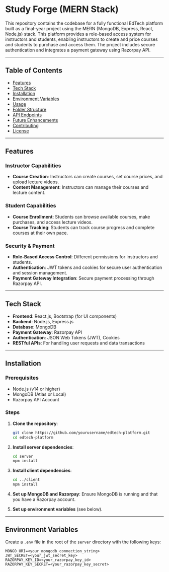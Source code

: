 # Study Forge (MERN Stack)

This repository contains the codebase for a fully functional EdTech platform built as a final-year project using the MERN (MongoDB, Express, React, Node.js) stack. This platform provides a role-based access system for instructors and students, enabling instructors to create and price courses and students to purchase and access them. The project includes secure authentication and integrates a payment gateway using Razorpay API.

---

## Table of Contents
- [Features](#features)
- [Tech Stack](#tech-stack)
- [Installation](#installation)
- [Environment Variables](#environment-variables)
- [Usage](#usage)
- [Folder Structure](#folder-structure)
- [API Endpoints](#api-endpoints)
- [Future Enhancements](#future-enhancements)
- [Contributing](#contributing)
- [License](#license)

---

## Features

### Instructor Capabilities
- **Course Creation**: Instructors can create courses, set course prices, and upload lecture videos.
- **Content Management**: Instructors can manage their courses and lecture content.

### Student Capabilities
- **Course Enrollment**: Students can browse available courses, make purchases, and access lecture videos.
- **Course Tracking**: Students can track course progress and complete courses at their own pace.

### Security & Payment
- **Role-Based Access Control**: Different permissions for instructors and students.
- **Authentication**: JWT tokens and cookies for secure user authentication and session management.
- **Payment Gateway Integration**: Secure payment processing through Razorpay API.

---

## Tech Stack

- **Frontend**: React.js, Bootstrap (for UI components)
- **Backend**: Node.js, Express.js
- **Database**: MongoDB
- **Payment Gateway**: Razorpay API
- **Authentication**: JSON Web Tokens (JWT), Cookies
- **RESTful APIs**: For handling user requests and data transactions

---

## Installation

### Prerequisites
- Node.js (v14 or higher)
- MongoDB (Atlas or Local)
- Razorpay API Account

### Steps
1. **Clone the repository**:
    ```bash
    git clone https://github.com/yourusername/edtech-platform.git
    cd edtech-platform
    ```

2. **Install server dependencies**:
    ```bash
    cd server
    npm install
    ```

3. **Install client dependencies**:
    ```bash
    cd ../client
    npm install
    ```

4. **Set up MongoDB and Razorpay**: Ensure MongoDB is running and that you have a Razorpay account.

5. **Set up environment variables** (see below).

---

## Environment Variables

Create a `.env` file in the root of the `server` directory with the following keys:

```plaintext
MONGO_URI=<your_mongodb_connection_string>
JWT_SECRET=<your_jwt_secret_key>
RAZORPAY_KEY_ID=<your_razorpay_key_id>
RAZORPAY_KEY_SECRET=<your_razorpay_key_secret>
